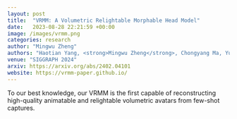 ```yaml
---
layout: post
title:  "VRMM: A Volumetric Relightable Morphable Head Model"
date:   2023-08-28 22:21:59 +00:00
image: /images/vrmm.png
categories: research
author: "Mingwu Zheng"
authors: "Haotian Yang, <strong>Mingwu Zheng</strong>, Chongyang Ma, Yu-Kun Lai, Pengfei Wan, Haibin Huang"
venue: "SIGGRAPH 2024"
arxiv: https://arxiv.org/abs/2402.04101
website: https://vrmm-paper.github.io/
---
```

To our best knowledge, our VRMM is the first capable of reconstructing high-quality animatable and relightable volumetric avatars from few-shot captures.
